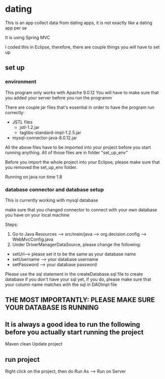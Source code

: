 # dating

This is an app collect data from dating apps, it is not exactly like a dating app per se 

It is using Spring MVC 

I coded this in Eclipse, therefore, there are couple things you will have to set up 

## set up
### environment 
This program only works with Apache 9.0.12
You will have to make sure that you added your server before you run the programm 

There are couple jar files that's essential in order to have the program run correctly: 
* JSTL files 
	* jstl-1.2.jar
	* taglibs-standard-impl-1.2.5.jar
* mysql-connector-java-8.0.12.jar 

All the above files have to be imported into your project before you start running anything. All of those files are in folder "set_up_env"

Before you import the whole project into your Eclipse, please make sure that you removed the set_up_env folder. 

Running on java run time 1.8 

### database connector and database setup 
This is currently working with mysql database 

make sure that you changed connector to connect with your own database you have on your local machine 

Steps: 
1. Go to Java Resources --> src/main/java --> org.decision.config --> WebMvcConfig.java
2. Under DriverManagerDataSource, please change the following: 
* setUrl--> please set it to be the same as your database name  
* setUsername --> your database username 
* setPassword --> your database password 

Please use the sql statement in the createDatabase.sql file to create database if you don't have your sql yet, if you do, please make sure that your column name matches with the sql in DAOImpl file 

## THE MOST IMPORTANTLY: PLEASE MAKE SURE YOUR DATABASE IS RUNNING 


## It is always a good idea to run the following before you actually start running the project  
Maven clean
Update project 

## run project 
Right click on the project, then do Run As --> Run on Server 
